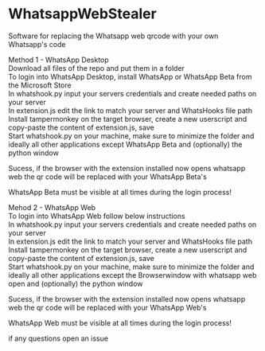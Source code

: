 # WhatsappWebStealer
Software for replacing the Whatsapp web qrcode with your own Whatsapp's code 

Method 1 - WhatsApp Desktop\
Download all files of the repo and put them in a folder\
To login into WhatsApp Desktop, install WhatsApp or WhatsApp Beta from the Microsoft Store\
In whatshook.py input your servers credentials and create needed paths on your server\
In extension.js edit the link to match your server and WhatsHooks file path\
Install tampermonkey on the target browser, create a new userscript and copy-paste the content of extension.js, save\
Start whatshook.py on your machine, make sure to minimize the folder and ideally all other applications except WhatsApp Beta and (optionally) the python window

Sucess, if the browser with the extension installed now opens whatsapp web the qr code will be replaced with your WhatsApp Beta's

WhatsApp Beta must be visible at all times during the login process!

Mehod 2 - WhatsApp Web\
To login into WhatsApp Web follow below instructions\
In whatshook.py input your servers credentials and create needed paths on your server\
In extension.js edit the link to match your server and WhatsHooks file path\
Install tampermonkey on the target browser, create a new userscript and copy-paste the content of extension.js, save\
Start whatshook.py on your machine, make sure to minimize the folder and ideally all other applications except the Browserwindow with whatsapp web open and (optionally) the python window

Sucess, if the browser with the extension installed now opens whatsapp web the qr code will be replaced with your WhatsApp Web's

WhatsApp Web must be visible at all times during the login process!

if any questions open an issue